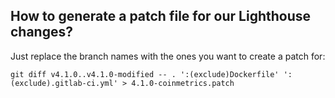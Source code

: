 ## How to generate a patch file for our Lighthouse changes?

Just replace the branch names with the ones you want to create a patch for:

```
git diff v4.1.0..v4.1.0-modified -- . ':(exclude)Dockerfile' ':(exclude).gitlab-ci.yml' > 4.1.0-coinmetrics.patch
```
